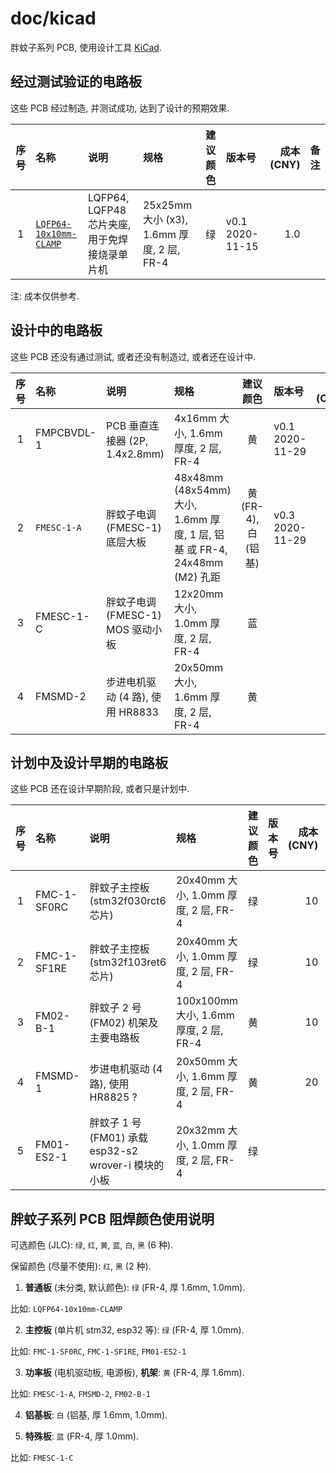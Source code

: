 # doc/kicad
胖蚊子系列 PCB, 使用设计工具 [KiCad](https://kicad-pcb.org/).


## 经过测试验证的电路板

这些 PCB 经过制造, 并测试成功, 达到了设计的预期效果.

| 序号 | 名称 | 说明 | 规格 | 建议颜色 | 版本号 | 成本 (CNY) | 备注 |
| :--: | :-- | :--- | :--- | :-----: | :---- | ---------: | :-- |
| 1 | [`LQFP64-10x10mm-CLAMP`](./lqfp64-10x10mm-clamp) | LQFP64, LQFP48 芯片夹座, 用于免焊接烧录单片机 | 25x25mm 大小 (x3), 1.6mm 厚度, 2 层, FR-4 | 绿 | v0.1 2020-11-15 | 1.0 | |

注: 成本仅供参考.


## 设计中的电路板

这些 PCB 还没有通过测试, 或者还没有制造过, 或者还在设计中.

| 序号 | 名称 | 说明 | 规格 | 建议颜色 | 版本号 | 成本 (CNY) | 备注 |
| :--: | :-- | :--- | :--- | :-----: | :---- | ---------: | :-- |
| 1 | FMPCBVDL-1 | PCB 垂直连接器 (2P, 1.4x2.8mm) | 4x16mm 大小, 1.6mm 厚度, 2 层, FR-4 | 黄 | v0.1 2020-11-29 | 1 | |
| 2 | `FMESC-1-A` | 胖蚊子电调 (FMESC-1) 底层大板 | 48x48mm (48x54mm) 大小, 1.6mm 厚度, 1 层, 铝基 或 FR-4, 24x48mm (M2) 孔距 | 黄 (FR-4), 白 (铝基) | v0.3 2020-11-29 | 18 | |
| 3 | FMESC-1-C | 胖蚊子电调 (FMESC-1) MOS 驱动小板 | 12x20mm 大小, 1.0mm 厚度, 2 层, FR-4 | 蓝 | | 4 | |
| 4 | FMSMD-2 | 步进电机驱动 (4 路), 使用 HR8833 | 20x50mm 大小, 1.6mm 厚度, 2 层, FR-4 | 黄 | | 10 | |


## 计划中及设计早期的电路板

这些 PCB 还在设计早期阶段, 或者只是计划中.

| 序号 | 名称 | 说明 | 规格 | 建议颜色 | 版本号 | 成本 (CNY) | 备注 |
| :--: | :-- | :--- | :--- | :-----: | :---- | ---------: | :-- |
| 1 | FMC-1-SF0RC | 胖蚊子主控板 (stm32f030rct6 芯片) | 20x40mm 大小, 1.0mm 厚度, 2 层, FR-4 | 绿 | | 10 | |
| 2 | FMC-1-SF1RE | 胖蚊子主控板 (stm32f103ret6 芯片) | 20x40mm 大小, 1.0mm 厚度, 2 层, FR-4 | 绿 | | 10 | |
| 3 | FM02-B-1 | 胖蚊子 2 号 (FM02) 机架及主要电路板 | 100x100mm 大小, 1.6mm 厚度, 2 层, FR-4 | 黄 | | 10 | |
| 4 | FMSMD-1 | 步进电机驱动 (4 路), 使用 HR8825 ? | 20x50mm 大小, 1.6mm 厚度, 2 层, FR-4 | 黄 | | 20 | |
| 5 | FM01-ES2-1 | 胖蚊子 1 号 (FM01) 承载 esp32-s2 wrover-i 模块的小板 | 20x32mm 大小, 1.0mm 厚度, 2 层, FR-4 | 绿 | | | |


## 胖蚊子系列 PCB 阻焊颜色使用说明

可选颜色 (JLC): `绿`, `红`, `黄`, `蓝`, `白`, `黑` (6 种).

保留颜色 (尽量不使用): `红`, `黑` (2 种).

1. **普通板** (未分类, 默认颜色): `绿` (FR-4, 厚 1.6mm, 1.0mm).

  比如: `LQFP64-10x10mm-CLAMP`

2. **主控板** (单片机 stm32, esp32 等): `绿` (FR-4, 厚 1.0mm).

  比如: `FMC-1-SF0RC`, `FMC-1-SF1RE`, `FM01-ES2-1`

3. **功率板** (电机驱动板, 电源板), **机架**: `黄` (FR-4, 厚 1.6mm).

  比如: `FMESC-1-A`, `FMSMD-2`, `FM02-B-1`

4. **铝基板**: `白` (铝基, 厚 1.6mm, 1.0mm).

5. **特殊板**: `蓝` (FR-4, 厚 1.0mm).

  比如: `FMESC-1-C`
